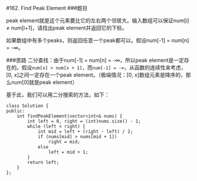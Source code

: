 #162. Find Peak Element
###题目

peak element就是这个元素要比它的左右两个邻居大。输入数组可以保证num[i] ≠ num[i+1]，请找出peak element并返回它的下标。

如果数组中有多个peaks，则返回任意一个peak都可以。假设num[-1] = num[n] = -∞。

###思路
二分查找：由于num[-1] = num[n] = -∞，所以peak element是一定存在的。假设`num[x] > num[x + 1]`，而`num[-1] = -∞`，从函数的连续性来考虑，[0, x]之间一定存在一个peak element。（极端情况：[0, x]数组元素是降序的，那么num[0]就是peak element）

基于此，我们可以用二分搜索的方法，如下：

```
class Solution {
public:
    int findPeakElement(vector<int>& nums) {
        int left = 0, right = (int)nums.size() - 1;
        while (left < right) {
            int mid = left + (right - left) / 2;
            if (nums[mid] > nums[mid + 1])
                right = mid;
            else
                left = mid + 1;
        }
        return left;
    }
};
```
